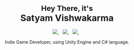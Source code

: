 <h1 align="center"> <sub> Hey There, it's </sub> <br>Satyam Vishwakarma </h1>

<p align='center'>
  <a href="https://www.linkedin.com/in/geekysv/">
    <img src="https://img.shields.io/badge/linkedin-%230077B5.svg?&style=for-the-badge&logo=linkedin&logoColor=white" />
  </a>&nbsp;&nbsp;
  <a href="https://www.instagram.com/geekysv/">
    <img src="https://img.shields.io/badge/instagram-bc2a8d.svg?&style=for-the-badge&logo=instagram&logoColor=white" />        
  </a>&nbsp;&nbsp;
  <a href="https://twitter.com/geekysv">
    <img src="https://img.shields.io/badge/twitter-1DA1F2.svg?&style=for-the-badge&logo=twitter&logoColor=white" />        
  </a>&nbsp;&nbsp;
</p>

<p align="center"> Indie Game Developer, using Unity Engine and C# language.</p>
